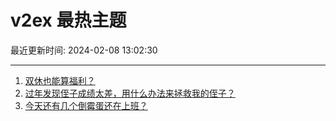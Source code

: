 # v2ex 最热主题

最近更新时间: 2024-02-08 13:02:30

--- 
1. [双休也能算福利？](https://www.v2ex.com/t/1014980) 
2. [过年发现侄子成绩太差，用什么办法来拯救我的侄子？](https://www.v2ex.com/t/1014985) 
3. [今天还有几个倒霉蛋还在上班？](https://www.v2ex.com/t/1014987) 
